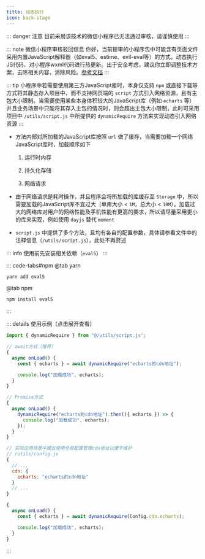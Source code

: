 ```yaml
---
title: 动态执行
icon: back-stage
---
```


::: danger 注意
目前采用该技术的微信小程序已无法通过审核，请谨慎使用
:::

::: note 微信小程序审核驳回信息
你好，当前提审的小程序包中可能含有页面文件采用内置JavaScript解释器（如eval5、estime、evil-eval等）的方式，动态执行JS代码、对小程序wxml代码进行热更新。出于安全考虑，建议你立即调整技术方案，去除相关内容，消除风险。[参考文档](https://developers.weixin.qq.com/community/minihome/doc/0000ae500e4fd0541f2ea33755b801)
:::

::: tip
小程序中若需要使用第三方JavaScript库时，本身仅支持 `npm` 或直接下载等方式将其静态存入项目中，而不支持网页端的 `script` 方式引入网络资源，且有主包大小限制。当需要使用某些本身体积较大的JavaScript库（例如 `echarts` 等）并且业务场景中只能将其存入主包的情况时，则会超出主包大小限制，此时可采用项目中 `/utils/script.js` 中所提供的 `dynamicRequire` 方法来实现动态引入网络资源
:::

- 方法内部对所加载的JavaScript库按照 `url` 做了缓存，当需要加载一个网络JavaScript库时，加载顺序如下

	1. 运行时内存

	1. 持久化存储

	1. 网络请求

- 由于网络请求是耗时操作，并且程序会将所加载的库缓存至 `Storage` 中，所以需要加载的JavaScript库不宜过大（单库大小 < `1M`，总大小 < `10M`）。加载过大的网络库对用户的网络性能及手机性能有更高的要求，所以请尽量采用更小的库来实现，例如使用 `dayjs` 替代 `moment`

- `script.js` 中提供了多个方法，且均有各自的配置参数，具体请参看文件中的注释信息（`/utils/script.js`），此处不再赘述

::: info
使用前先安装相关依赖（`eval5`）
:::

::: code-tabs#npm
@tab yarn
```bash
yarn add eval5
```

@tab npm
```bash
npm install eval5
```
:::

::: details 使用示例（点击展开查看）

```javascript
import { dynamicRequire } from "@/utils/script.js";

// await方式（推荐）
{
  async onLoad() {
    const { echarts } = await dynamicRequire("echarts的cdn地址");

    console.log("加载成功", echarts);
  }
}

// Promise方式
{
  async onLoad() {
    dynamicRequire("echarts的cdn地址").then(({ echarts }) => {
      console.log("加载成功", echarts);
    });
  }
}
```

``` javascript
// 实际应用场景中建议使用全局配置管理cdn地址以便于维护
// /utils/config.js
{
  // ...
  cdn: {
    echarts: "echarts的cdn地址"
  }
  // ...
}

{
  async onLoad() {
    const { echarts } = await dynamicRequire(Config.cdn.echarts);

    console.log("加载成功", echarts);
  }
}
```
:::